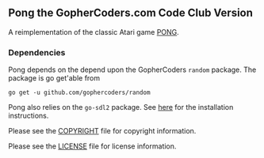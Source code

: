 ## Pong the GopherCoders.com Code Club Version

A reimplementation of the classic Atari game [PONG](https://en.wikipedia.org/wiki/Pong).

### Dependencies

Pong depends on the depend upon the GopherCoders `random`
package. The package is go get'able from

````
go get -u github.com/gophercoders/random
````

Pong also relies on the `go-sdl2` package. See [here](https://github.com/veandco/go-sdl2)
for the installation instructions.

Please see the [COPYRIGHT](https://github.com/gophercoders/codeclub/blob/master/COPYRIGHT)
file for copyright information.

Please see the [LICENSE](https://github.com/gophercoders/codeclub/blob/master/LICENSE)
file for license information.
